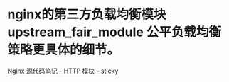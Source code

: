 # nginx的第三方负载均衡模块upstream_fair_module 公平负载均衡策略更具体的细节。

[Nginx 源代码笔记 - HTTP 模块 - sticky](https://ialloc.org/blog/ngx-notes-module-http-sticky/)